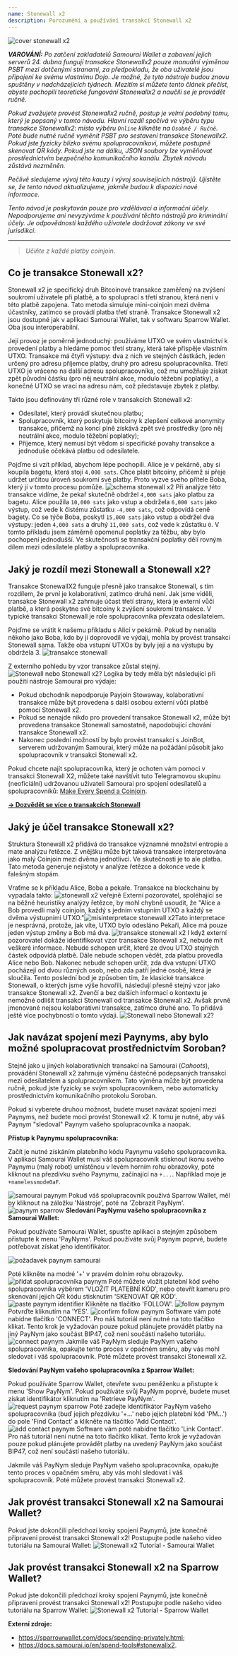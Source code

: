 ```yaml
---
name: Stonewall x2
description: Porozumění a používání transakcí Stonewall x2
---
```

![cover stonewall x2](assets/cover.webp)

***VAROVÁNÍ:** Po zatčení zakladatelů Samourai Wallet a zabavení jejich serverů 24. dubna fungují transakce Stonewallx2 pouze manuální výměnou PSBT mezi dotčenými stranami, za předpokladu, že oba uživatelé jsou připojeni ke svému vlastnímu Dojo. Je možné, že tyto nástroje budou znovu spuštěny v nadcházejících týdnech. Mezitím si můžete tento článek přečíst, abyste pochopili teoretické fungování Stonewallx2 a naučili se je provádět ručně.*

_Pokud zvažujete provést Stonewallx2 ručně, postup je velmi podobný tomu, který je popsaný v tomto návodu. Hlavní rozdíl spočívá ve výběru typu transakce Stonewallx2: místo výběru `Online` klikněte na `Osobně / Ručně`. Poté bude nutné ručně vyměnit PSBT pro sestavení transakce Stonewallx2. Pokud jste fyzicky blízko svému spolupracovníkovi, můžete postupně skenovat QR kódy. Pokud jste na dálku, JSON soubory lze vyměňovat prostřednictvím bezpečného komunikačního kanálu. Zbytek návodu zůstává nezměněn._

_Pečlivě sledujeme vývoj této kauzy i vývoj souvisejících nástrojů. Ujistěte se, že tento návod aktualizujeme, jakmile budou k dispozici nové informace._

_Tento návod je poskytován pouze pro vzdělávací a informační účely. Nepodporujeme ani nevyzýváme k používání těchto nástrojů pro kriminální účely. Je odpovědností každého uživatele dodržovat zákony ve své jurisdikci._

---

> *Učiňte z každé platby coinjoin.*

## Co je transakce Stonewall x2?

Stonewall x2 je specifický druh Bitcoinové transakce zaměřený na zvýšení soukromí uživatele při platbě, a to spoluprací s třetí stranou, která není v této platbě zapojena. Tato metoda simuluje mini-coinjoin mezi dvěma účastníky, zatímco se provádí platba třetí straně. Transakce Stonewall x2 jsou dostupné jak v aplikaci Samourai Wallet, tak v softwaru Sparrow Wallet. Oba jsou interoperabilní.

Její provoz je poměrně jednoduchý: používáme UTXO ve svém vlastnictví k provedení platby a hledáme pomoc třetí strany, která také přispěje vlastním UTXO. Transakce má čtyři výstupy: dva z nich ve stejných částkách, jeden určený pro adresu příjemce platby, druhý pro adresu spolupracovníka. Třetí UTXO je vráceno na další adresu spolupracovníka, což mu umožňuje získat zpět původní částku (pro něj neutrální akce, modulo těžební poplatky), a konečné UTXO se vrací na adresu nám, což představuje zbytek z platby.

Takto jsou definovány tři různé role v transakcích Stonewall x2:
- Odesílatel, který provádí skutečnou platbu;
- Spolupracovník, který poskytuje bitcoiny k zlepšení celkové anonymity transakce, přičemž na konci plně získává zpět své prostředky (pro něj neutrální akce, modulo těžební poplatky);
- Příjemce, který nemusí být vědom si specifické povahy transakce a jednoduše očekává platbu od odesílatele.

Pojďme si vzít příklad, abychom lépe pochopili. Alice je v pekárně, aby si koupila bagetu, která stojí `4,000 sats`. Chce platit bitcoiny, přičemž si přeje udržet určitou úroveň soukromí své platby. Proto vyzve svého přítele Boba, který jí v tomto procesu pomůže.
![schema stonewall x2](assets/en/1.webp)
Při analýze této transakce vidíme, že pekař skutečně obdržel `4,000 sats` jako platbu za bagetu. Alice použila `10,000 sats` jako vstup a obdržela `6,000 sats` jako výstup, což vede k čistému zůstatku `-4,000 sats`, což odpovídá ceně bagety. Co se týče Boba, poskytl `15,000 sats` jako vstup a obdržel dva výstupy: jeden `4,000 sats` a druhý `11,000 sats`, což vede k zůstatku `0`. V tomto příkladu jsem záměrně opomenul poplatky za těžbu, aby bylo pochopení jednodušší. Ve skutečnosti se transakční poplatky dělí rovným dílem mezi odesílatele platby a spolupracovníka.

## Jaký je rozdíl mezi Stonewall a Stonewall x2?

Transakce StonewallX2 funguje přesně jako transakce Stonewall, s tím rozdílem, že první je kolaborativní, zatímco druhá není. Jak jsme viděli, transakce Stonewall x2 zahrnuje účast třetí strany, která je externí vůči platbě, a která poskytne své bitcoiny k zvýšení soukromí transakce. V typické transakci Stonewall je role spolupracovníka převzata odesílatelem.

Pojďme se vrátit k našemu příkladu s Alicí v pekárně. Pokud by nenašla někoho jako Boba, kdo by ji doprovodil ve výdaji, mohla by provést transakci Stonewall sama. Takže oba vstupní UTXOs by byly její a na výstupu by obdržela 3.
![transakce stonewall](assets/en/2.webp)

Z externího pohledu by vzor transakce zůstal stejný.
![Stonewall nebo Stonewall x2?](assets/en/5.webp)
Logika by tedy měla být následující při použití nástroje Samourai pro výdaje:
- Pokud obchodník nepodporuje Payjoin Stowaway, kolaborativní transakce může být provedena s další osobou externí vůči platbě pomocí Stonewall x2.
- Pokud se nenajde nikdo pro provedení transakce Stonewall x2, může být provedena transakce Stonewall samostatně, napodobující chování transakce Stonewall x2.
- Nakonec poslední možností by bylo provést transakci s JoinBot, serverem udržovaným Samourai, který může na požádání působit jako spolupracovník v transakci Stonewall x2.

Pokud chcete najít spolupracovníka, který je ochoten vám pomoci v transakci Stonewall X2, můžete také navštívit tuto Telegramovou skupinu (neoficiální) udržovanou uživateli Samourai pro spojení odesílatelů a spolupracovníků: [Make Every Spend a Coinjoin](https://t.me/EverySpendACoinjoin).

[**-> Dozvědět se více o transakcích Stonewall**](https://planb.network/tutorials/privacy/on-chain/stonewall-033daa45-d42c-40e1-9511-cea89751c3d4)

## Jaký je účel transakce Stonewall x2?

Struktura Stonewall x2 přidává do transakce významné množství entropie a mate analýzu řetězce. Z vnějšku může být taková transakce interpretována jako malý Coinjoin mezi dvěma jednotlivci. Ve skutečnosti je to ale platba. Tato metoda generuje nejistoty v analýze řetězce a dokonce vede k falešným stopám.

Vraťme se k příkladu Alice, Boba a pekaře. Transakce na blockchainu by vypadala takto:
![stonewall x2 veřejně](assets/en/3.webp)
Externí pozorovatel, spoléhající se na běžné heuristiky analýzy řetězce, by mohl chybně usoudit, že "Alice a Bob provedli malý coinjoin, každý s jedním vstupním UTXO a každý se dvěma výstupními UTXO."![misinterpretace stonewall x2](assets/en/4.webp)Tato interpretace je nesprávná, protože, jak víte, UTXO bylo odesláno Pekaři, Alice má pouze jeden výstup změny a Bob má dva.
![transakce stonewall x2](assets/en/1.webp)
I když externí pozorovatel dokáže identifikovat vzor transakce Stonewall x2, nebude mít veškeré informace. Nebude schopen určit, které ze dvou UTXO stejných částek odpovídá platbě. Dále nebude schopen vědět, zda platbu provedla Alice nebo Bob. Nakonec nebude schopen určit, zda dva vstupní UTXO pocházejí od dvou různých osob, nebo zda patří jedné osobě, která je sloučila. Tento poslední bod je způsoben tím, že klasické transakce Stonewall, o kterých jsme výše hovořili, následují přesně stejný vzor jako transakce Stonewall x2. Zvenčí a bez dalších informací o kontextu je nemožné odlišit transakci Stonewall od transakce Stonewall x2. Avšak prvně jmenované nejsou kolaborativní transakce, zatímco druhé ano. To přidává ještě více pochybností o tomto výdaji.
![Stonewall nebo Stonewall x2?](assets/en/5.webp)

## Jak navázat spojení mezi Paynyms, aby bylo možné spolupracovat prostřednictvím Soroban?

Stejně jako u jiných kolaborativních transakcí na Samourai (*Cahoots*), provádění Stonewall x2 zahrnuje výměnu částečně podepsaných transakcí mezi odesílatelem a spolupracovníkem. Tato výměna může být provedena ručně, pokud jste fyzicky se svým spolupracovníkem, nebo automaticky prostřednictvím komunikačního protokolu Soroban.

Pokud si vyberete druhou možnost, budete muset navázat spojení mezi Paynyms, než budete moci provést Stonewall x2. K tomu je nutné, aby váš Paynym "sledoval" Paynym vašeho spolupracovníka a naopak.

**Přístup k Paynymu spolupracovníka:**

Začít je nutné získáním platebního kódu Paynymu vašeho spolupracovníka. V aplikaci Samourai Wallet musí váš spolupracovník stisknout ikonu svého Paynymu (malý robot) umístěnou v levém horním rohu obrazovky, poté kliknout na přezdívku svého Paynymu, začínající na `+...`. Například moje je `+namelessmode0aF`.

![samourai paynym](assets/notext/6.webp)
Pokud váš spolupracovník používá Sparrow Wallet, měl by kliknout na záložku 'Nástroje', poté na 'Zobrazit PayNym'.![paynym sparrow](assets/notext/7.webp)
**Sledování PayNymu vašeho spolupracovníka z Samourai Wallet:**

Pokud používáte Samourai Wallet, spusťte aplikaci a stejným způsobem přistupte k menu 'PayNyms'. Pokud používáte svůj Paynym poprvé, budete potřebovat získat jeho identifikátor.

![požadavek paynym samourai](assets/notext/8.webp)

Poté klikněte na modré '+' v pravém dolním rohu obrazovky.
![přidat spolupracovníka paynym](assets/notext/9.webp)
Poté můžete vložit platební kód svého spolupracovníka výběrem 'VLOŽIT PLATEBNÍ KÓD', nebo otevřít kameru pro skenování jejich QR kódu stisknutím 'SKENOVAT QR KÓD'.
![paste paynym identifier](assets/notext/10.webp)
Klikněte na tlačítko 'FOLLOW'.
![follow paynym](assets/notext/11.webp)
Potvrďte kliknutím na 'YES'.
![confirm follow paynym](assets/notext/12.webp)
Software vám poté nabídne tlačítko 'CONNECT'. Pro náš tutoriál není nutné na toto tlačítko klikat. Tento krok je vyžadován pouze pokud plánujete provádět platby na jiný PayNym jako součást BIP47, což není součástí našeho tutoriálu.
![connect paynym](assets/notext/13.webp)
Jakmile váš PayNym sleduje PayNym vašeho spolupracovníka, opakujte tento proces v opačném směru, aby vás mohl sledovat i váš spolupracovník. Poté můžete provést transakci Stonewall x2.

**Sledování PayNym vašeho spolupracovníka z Sparrow Wallet:**

Pokud používáte Sparrow Wallet, otevřete svou peněženku a přistupte k menu 'Show PayNym'. Pokud používáte svůj PayNym poprvé, budete muset získat identifikátor kliknutím na 'Retrieve PayNym'.
![request paynym sparrow](assets/notext/14.webp)
Poté zadejte identifikátor PayNym vašeho spolupracovníka (buď jejich přezdívku '+...' nebo jejich platební kód 'PM...') do pole 'Find Contact' a klikněte na tlačítko 'Add Contact'.
![add contact paynym](assets/notext/15.webp)
Software vám poté nabídne tlačítko 'Link Contact'. Pro náš tutoriál není nutné na toto tlačítko klikat. Tento krok je vyžadován pouze pokud plánujete provádět platby na uvedený PayNym jako součást BIP47, což není součástí našeho tutoriálu.

Jakmile váš PayNym sleduje PayNym vašeho spolupracovníka, opakujte tento proces v opačném směru, aby vás mohl sledovat i váš spolupracovník. Poté můžete provést transakci Stonewall x2.
## Jak provést transakci Stonewall x2 na Samourai Wallet?

Pokud jste dokončili předchozí kroky spojení Paynymů, jste konečně připraveni provést transakci Stonewall x2! Postupujte podle našeho video tutoriálu na Samourai Wallet:
![Stonewall x2 Tutorial - Samourai Wallet](https://youtu.be/89oYE1Hw3Fk?si=QTqUZ6IypiR6PPMr)

## Jak provést transakci Stonewall x2 na Sparrow Wallet?

Pokud jste dokončili předchozí kroky spojení Paynymů, jste konečně připraveni provést transakci Stonewall x2! Postupujte podle našeho video tutoriálu na Sparrow Wallet:
![Stonewall x2 Tutorial - Sparrow Wallet](https://youtu.be/mO3Xpp34Hhk?si=bfYiTl0Gxjs9sNQq)

**Externí zdroje:**
- https://sparrowwallet.com/docs/spending-privately.html;
- https://docs.samourai.io/en/spend-tools#stonewallx2.